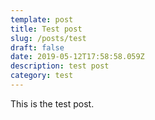 ```yaml
---
template: post
title: Test post
slug: /posts/test
draft: false
date: 2019-05-12T17:58:58.059Z
description: test post
category: test
---
```

This is the test post.
